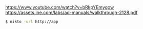 https://www.youtube.com/watch?v=bRkpYEmygow
https://assets.ine.com/labs/ad-manuals/walkthrough-2128.pdf
```bash
$ nikto -url http://app
```